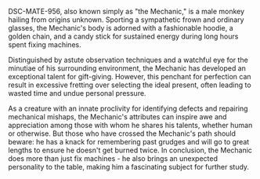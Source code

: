DSC-MATE-956, also known simply as "the Mechanic," is a male monkey hailing from origins unknown. Sporting a sympathetic frown and ordinary glasses, the Mechanic's body is adorned with a fashionable hoodie, a golden chain, and a candy stick for sustained energy during long hours spent fixing machines. 

Distinguished by astute observation techniques and a watchful eye for the minutiae of his surrounding environment, the Mechanic has developed an exceptional talent for gift-giving. However, this penchant for perfection can result in excessive fretting over selecting the ideal present, often leading to wasted time and undue personal pressure. 

As a creature with an innate proclivity for identifying defects and repairing mechanical mishaps, the Mechanic's attributes can inspire awe and appreciation among those with whom he shares his talents, whether human or otherwise. But those who have crossed the Mechanic's path should beware: he has a knack for remembering past grudges and will go to great lengths to ensure he doesn't get burned twice.  In conclusion, the Mechanic does more than just fix machines - he also brings an unexpected personality to the table, making him a fascinating subject for further study.